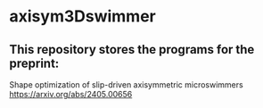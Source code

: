 # axisym3Dswimmer

## This repository stores the programs for the preprint:
Shape optimization of slip-driven axisymmetric microswimmers
https://arxiv.org/abs/2405.00656
